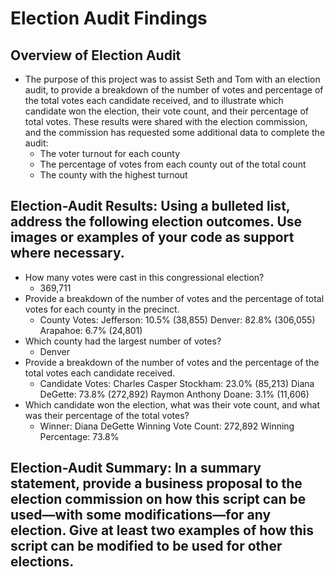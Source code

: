 # Election Audit Findings

## Overview of Election Audit
- The purpose of this project was to assist Seth and Tom with an election audit, to provide a breakdown of the number of votes and percentage of the total votes each candidate received, and to illustrate which candidate won the election, their vote count, and their percentage of total votes.  These results were shared with the election commission, and the commission has requested some additional data to complete the audit:
  - The voter turnout for each county
  - The percentage of votes from each county out of the total count
  - The county with the highest turnout


## Election-Audit Results: Using a bulleted list, address the following election outcomes. Use images or examples of your code as support where necessary.
- How many votes were cast in this congressional election? 
  - 369,711
- Provide a breakdown of the number of votes and the percentage of total votes for each county in the precinct.
  - County Votes:
    Jefferson: 10.5% (38,855)
    Denver: 82.8% (306,055)
    Arapahoe: 6.7% (24,801)
- Which county had the largest number of votes?
  - Denver
- Provide a breakdown of the number of votes and the percentage of the total votes each candidate received.
  - Candidate Votes:
    Charles Casper Stockham: 23.0% (85,213)
    Diana DeGette: 73.8% (272,892)
    Raymon Anthony Doane: 3.1% (11,606) 
- Which candidate won the election, what was their vote count, and what was their percentage of the total votes?
  - Winner: Diana DeGette
Winning Vote Count: 272,892
Winning Percentage: 73.8% 
## Election-Audit Summary: In a summary statement, provide a business proposal to the election commission on how this script can be used—with some modifications—for any election. Give at least two examples of how this script can be modified to be used for other elections.
